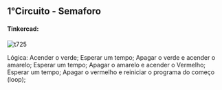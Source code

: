 <h2>1°Circuito - Semaforo</h2>

<h4>Tinkercad: </h4>

![t725](https://user-images.githubusercontent.com/72233926/159550043-e3a9dc5b-1b30-4270-95f3-f2e5e9be04ac.png)

<p> 
    Lógica:
    Acender o verde;
    Esperar um tempo;
    Apagar o verde e acender o amarelo;
    Esperar um tempo;
    Apagar o amarelo e acender o Vermelho;
    Esperar um tempo;
    Apagar o vermelho e reiniciar o programa do começo (loop);
</p>
